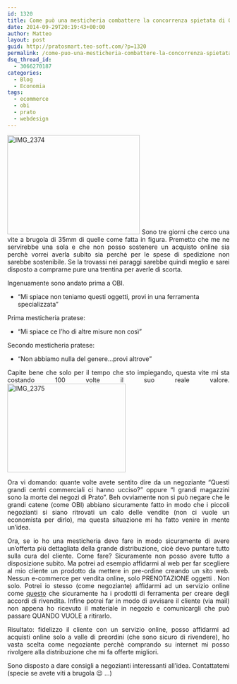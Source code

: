 ```yaml
---
id: 1320
title: Come può una mesticheria combattere la concorrenza spietata di OBI con una vite a brugola da 35mm
date: 2014-09-29T20:19:43+00:00
author: Matteo
layout: post
guid: http://pratosmart.teo-soft.com/?p=1320
permalink: /come-puo-una-mesticheria-combattere-la-concorrenza-spietata-di-obi-con-una-vite-brugola-da-35mm/
dsq_thread_id:
  - 3066270187
categories:
  - Blog
  - Economia
tags:
  - ecommerce
  - obi
  - prato
  - webdesign
---
```

<p style="text-align: justify;">
  <a href="http://pratosmart.teo-soft.com/wp-content/uploads/2014/09/IMG_2374.jpg"><img class="alignleft size-medium wp-image-1321" src="http://pratosmart.teo-soft.com/wp-content/uploads/2014/09/IMG_2374-300x225.jpg" alt="IMG_2374" width="300" height="225" srcset="http://pratosmart.teo-soft.com/wp-content/uploads/2014/09/IMG_2374-300x225.jpg 300w, http://pratosmart.teo-soft.com/wp-content/uploads/2014/09/IMG_2374-1024x768.jpg 1024w" sizes="(max-width: 300px) 100vw, 300px" /></a> Sono tre giorni che cerco una vite a brugola di 35mm di quelle come fatta in figura. Premetto che me ne servirebbe una sola e che non posso sostenere un acquisto online sia perchè vorrei averla subito sia perchè per le spese di spedizione non sarebbe sostenibile. Se la trovassi nei paraggi sarebbe quindi meglio e sarei disposto a comprarne pure una trentina per averle di scorta.
</p>

Ingenuamente sono andato prima a OBI.

  * &#8220;Mi spiace non teniamo questi oggetti, provi in una ferramenta specializzata&#8221;

Prima mesticheria pratese:

  * &#8220;Mi spiace ce l&#8217;ho di altre misure non così&#8221;

Secondo mesticheria pratese:

  * &#8220;Non abbiamo nulla del genere&#8230;provi altrove&#8221;

<p style="text-align: justify;">
  Capite bene che solo per il tempo che sto impiegando, questa vite mi sta costando 100 volte il suo reale valore.<img class="alignright wp-image-1322" src="http://pratosmart.teo-soft.com/wp-content/uploads/2014/09/IMG_2375-1024x768.jpg" alt="IMG_2375" width="268" height="201" srcset="http://pratosmart.teo-soft.com/wp-content/uploads/2014/09/IMG_2375-300x225.jpg 300w, http://pratosmart.teo-soft.com/wp-content/uploads/2014/09/IMG_2375-1024x768.jpg 1024w" sizes="(max-width: 268px) 100vw, 268px" />
</p>

<p style="text-align: justify;">
  Ora vi domando: quante volte avete sentito dire da un negoziante &#8220;Questi grandi centri commerciali ci hanno ucciso?&#8221; oppure &#8220;I grandi magazzini sono la morte dei negozi di Prato&#8221;. Beh ovviamente non si può negare che le grandi catene (come OBI) abbiano sicuramente fatto in modo che i piccoli negozianti si siano ritrovati un calo delle vendite (non ci vuole un economista per dirlo), ma questa situazione mi ha fatto venire in mente un&#8217;idea.
</p>

<p style="text-align: justify;">
  Ora, se io ho una mesticheria devo fare in modo sicuramente di avere un&#8217;offerta più dettagliata della grande distribuzione, cioè devo puntare tutto sulla cura del cliente. Come fare? Sicuramente non posso avere tutto a disposizione subito. Ma potrei ad esempio affidarmi al web per far scegliere al mio cliente un prodotto da mettere in pre-ordine creando un sito web. Nessun e-commerce per vendita online, solo PRENOTAZIONE oggetti . Non solo. Potrei io stesso (come negoziante) affidarmi ad un servizio online come <a href="http://www.toolshop.it/viti-e-bulloni_c-92.html" target="_blank">questo</a> che sicuramente ha i prodotti di ferramenta per creare degli accordi di rivendita. Infine potrei far in modo di avvisare il cliente (via mail) non appena ho ricevuto il materiale in negozio e comunicargli che può passare QUANDO VUOLE a ritirarlo.
</p>

<p style="text-align: justify;">
  Risultato: fidelizzo il cliente con un servizio online, posso affidarmi ad acquisti online solo a valle di preordini (che sono sicuro di rivendere), ho vasta scelta come negoziante perchè comprando su internet mi posso rivolgere alla distribuzione che mi fa offerte migliori.
</p>

<p style="text-align: justify;">
  Sono disposto a dare consigli a negozianti interessanti all&#8217;idea. Contattatemi (specie se avete viti a brugola 😉 &#8230;)
</p>